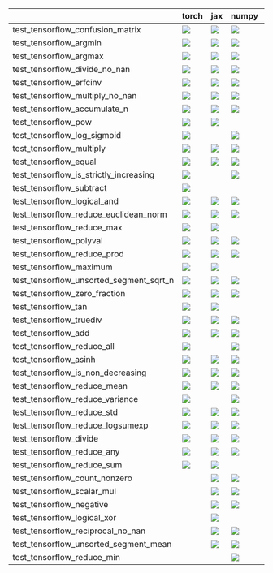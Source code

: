 |                                         | torch                                                                                                                                                                                  | jax                                                                                                                                                                                    | numpy                                                                                                                                                                                  | tensorflow                                                                                                                                                                             |
|:----------------------------------------|:---------------------------------------------------------------------------------------------------------------------------------------------------------------------------------------|:---------------------------------------------------------------------------------------------------------------------------------------------------------------------------------------|:---------------------------------------------------------------------------------------------------------------------------------------------------------------------------------------|:---------------------------------------------------------------------------------------------------------------------------------------------------------------------------------------|
| test_tensorflow_confusion_matrix        | <a href="https://github.com/unifyai/ivy/actions/runs/3780719357/jobs/6427037438" rel="noopener noreferrer" target="_blank"><img src=https://img.shields.io/badge/-failure-red></a>     | <a href="https://github.com/unifyai/ivy/actions/runs/3765702304/jobs/6401452832" rel="noopener noreferrer" target="_blank"><img src=https://img.shields.io/badge/-failure-red></a>     | <a href="https://github.com/unifyai/ivy/actions/runs/3594922544" rel="noopener noreferrer" target="_blank"><img src=https://img.shields.io/badge/-success-success></a>                 | <a href="https://github.com/unifyai/ivy/actions/runs/3738985881/jobs/6345734471" rel="noopener noreferrer" target="_blank"><img src=https://img.shields.io/badge/-failure-red></a>     |
| test_tensorflow_argmin                  | <a href="https://github.com/unifyai/ivy/actions/runs/3687793346/jobs/6241860977" rel="noopener noreferrer" target="_blank"><img src=https://img.shields.io/badge/-failure-red></a>     | <a href="https://github.com/unifyai/ivy/actions/runs/3746173788/jobs/6361280671" rel="noopener noreferrer" target="_blank"><img src=https://img.shields.io/badge/-success-success></a> | <a href="https://github.com/unifyai/ivy/actions/runs/3755565451/jobs/6380749103" rel="noopener noreferrer" target="_blank"><img src=https://img.shields.io/badge/-success-success></a> | <a href="https://github.com/unifyai/ivy/actions/runs/3779113190/jobs/6424128238" rel="noopener noreferrer" target="_blank"><img src=https://img.shields.io/badge/-success-success></a> |
| test_tensorflow_argmax                  | <a href="https://github.com/unifyai/ivy/actions/runs/3782378724/jobs/6430069751" rel="noopener noreferrer" target="_blank"><img src=https://img.shields.io/badge/-failure-red></a>     | <a href="https://github.com/unifyai/ivy/actions/runs/3782378724/jobs/6430069751" rel="noopener noreferrer" target="_blank"><img src=https://img.shields.io/badge/-success-success></a> | <a href="https://github.com/unifyai/ivy/actions/runs/3757391787/jobs/6384540214" rel="noopener noreferrer" target="_blank"><img src=https://img.shields.io/badge/-success-success></a> | <a href="https://github.com/unifyai/ivy/actions/runs/3620604144/jobs/6103058676" rel="noopener noreferrer" target="_blank"><img src=https://img.shields.io/badge/-success-success></a> |
| test_tensorflow_divide_no_nan           | <a href="https://github.com/unifyai/ivy/actions/runs/3769475592/jobs/6408714672" rel="noopener noreferrer" target="_blank"><img src=https://img.shields.io/badge/-success-success></a> | <a href="https://github.com/unifyai/ivy/actions/runs/3751646877/jobs/6372927821" rel="noopener noreferrer" target="_blank"><img src=https://img.shields.io/badge/-success-success></a> | <a href="https://github.com/unifyai/ivy/actions/runs/3781294898/jobs/6428072579" rel="noopener noreferrer" target="_blank"><img src=https://img.shields.io/badge/-success-success></a> | <a href="https://github.com/unifyai/ivy/actions/runs/3780719357/jobs/6427037438" rel="noopener noreferrer" target="_blank"><img src=https://img.shields.io/badge/-success-success></a> |
| test_tensorflow_erfcinv                 | <a href="https://github.com/unifyai/ivy/actions/runs/3723087537/jobs/6314381832" rel="noopener noreferrer" target="_blank"><img src=https://img.shields.io/badge/-failure-red></a>     | <a href="https://github.com/unifyai/ivy/actions/runs/3750182500/jobs/6369559837" rel="noopener noreferrer" target="_blank"><img src=https://img.shields.io/badge/-failure-red></a>     | <a href="https://github.com/unifyai/ivy/actions/runs/3602396621" rel="noopener noreferrer" target="_blank"><img src=https://img.shields.io/badge/-failure-red></a>                     |                                                                                                                                                                                        |
| test_tensorflow_multiply_no_nan         | <a href="https://github.com/unifyai/ivy/actions/runs/3751646877/jobs/6372912143" rel="noopener noreferrer" target="_blank"><img src=https://img.shields.io/badge/-success-success></a> | <a href="https://github.com/unifyai/ivy/actions/runs/3751646877/jobs/6372914293" rel="noopener noreferrer" target="_blank"><img src=https://img.shields.io/badge/-success-success></a> | <a href="https://github.com/unifyai/ivy/actions/runs/3775445485/jobs/6418135893" rel="noopener noreferrer" target="_blank"><img src=https://img.shields.io/badge/-success-success></a> | <a href="https://github.com/unifyai/ivy/actions/runs/3782617480/jobs/6430497177" rel="noopener noreferrer" target="_blank"><img src=https://img.shields.io/badge/-success-success></a> |
| test_tensorflow_accumulate_n            | <a href="https://github.com/unifyai/ivy/actions/runs/3764009863/jobs/6398028280" rel="noopener noreferrer" target="_blank"><img src=https://img.shields.io/badge/-failure-red></a>     | <a href="https://github.com/unifyai/ivy/actions/runs/3652099324/jobs/6170117972" rel="noopener noreferrer" target="_blank"><img src=https://img.shields.io/badge/-success-success></a> | <a href="https://github.com/unifyai/ivy/actions/runs/3780145827/jobs/6425988417" rel="noopener noreferrer" target="_blank"><img src=https://img.shields.io/badge/-failure-red></a>     | <a href="https://github.com/unifyai/ivy/actions/runs/3776638300/jobs/6420024721" rel="noopener noreferrer" target="_blank"><img src=https://img.shields.io/badge/-failure-red></a>     |
| test_tensorflow_pow                     | <a href="https://github.com/unifyai/ivy/actions/runs/3774518825/jobs/6416649451" rel="noopener noreferrer" target="_blank"><img src=https://img.shields.io/badge/-success-success></a> | <a href="https://github.com/unifyai/ivy/actions/runs/3763211958/jobs/6396563922" rel="noopener noreferrer" target="_blank"><img src=https://img.shields.io/badge/-failure-red></a>     |                                                                                                                                                                                        | <a href="https://github.com/unifyai/ivy/actions/runs/3780982339/jobs/6427504831" rel="noopener noreferrer" target="_blank"><img src=https://img.shields.io/badge/-success-success></a> |
| test_tensorflow_log_sigmoid             | <a href="https://github.com/unifyai/ivy/actions/runs/3655086596/jobs/6176095062" rel="noopener noreferrer" target="_blank"><img src=https://img.shields.io/badge/-success-success></a> |                                                                                                                                                                                        | <a href="https://github.com/unifyai/ivy/actions/runs/3778871018/jobs/6423689423" rel="noopener noreferrer" target="_blank"><img src=https://img.shields.io/badge/-success-success></a> | <a href="https://github.com/unifyai/ivy/actions/runs/3782871534/jobs/6430964318" rel="noopener noreferrer" target="_blank"><img src=https://img.shields.io/badge/-success-success></a> |
| test_tensorflow_multiply                | <a href="https://github.com/unifyai/ivy/actions/runs/3764009863/jobs/6398028280" rel="noopener noreferrer" target="_blank"><img src=https://img.shields.io/badge/-success-success></a> | <a href="https://github.com/unifyai/ivy/actions/runs/3777197161/jobs/6420898496" rel="noopener noreferrer" target="_blank"><img src=https://img.shields.io/badge/-success-success></a> | <a href="https://github.com/unifyai/ivy/actions/runs/3780436677/jobs/6426522537" rel="noopener noreferrer" target="_blank"><img src=https://img.shields.io/badge/-success-success></a> | <a href="https://github.com/unifyai/ivy/actions/runs/3751646877/jobs/6372914293" rel="noopener noreferrer" target="_blank"><img src=https://img.shields.io/badge/-success-success></a> |
| test_tensorflow_equal                   | <a href="https://github.com/unifyai/ivy/actions/runs/3777740873/jobs/6421725571" rel="noopener noreferrer" target="_blank"><img src=https://img.shields.io/badge/-success-success></a> | <a href="https://github.com/unifyai/ivy/actions/runs/3764009863/jobs/6398028280" rel="noopener noreferrer" target="_blank"><img src=https://img.shields.io/badge/-success-success></a> | <a href="https://github.com/unifyai/ivy/actions/runs/3751646877/jobs/6372923024" rel="noopener noreferrer" target="_blank"><img src=https://img.shields.io/badge/-success-success></a> | <a href="https://github.com/unifyai/ivy/actions/runs/3730595686/jobs/6327832125" rel="noopener noreferrer" target="_blank"><img src=https://img.shields.io/badge/-success-success></a> |
| test_tensorflow_is_strictly_increasing  | <a href="https://github.com/unifyai/ivy/actions/runs/3769659082/jobs/6409008106" rel="noopener noreferrer" target="_blank"><img src=https://img.shields.io/badge/-success-success></a> |                                                                                                                                                                                        | <a href="https://github.com/unifyai/ivy/actions/runs/3776447538/jobs/6419716482" rel="noopener noreferrer" target="_blank"><img src=https://img.shields.io/badge/-failure-red></a>     | <a href="https://github.com/unifyai/ivy/actions/runs/3775063146/jobs/6417512494" rel="noopener noreferrer" target="_blank"><img src=https://img.shields.io/badge/-success-success></a> |
| test_tensorflow_subtract                | <a href="https://github.com/unifyai/ivy/actions/runs/3751646877/jobs/6372911756" rel="noopener noreferrer" target="_blank"><img src=https://img.shields.io/badge/-success-success></a> |                                                                                                                                                                                        |                                                                                                                                                                                        | <a href="https://github.com/unifyai/ivy/actions/runs/3751646877/jobs/6372907196" rel="noopener noreferrer" target="_blank"><img src=https://img.shields.io/badge/-success-success></a> |
| test_tensorflow_logical_and             | <a href="https://github.com/unifyai/ivy/actions/runs/3774166968/jobs/6416103621" rel="noopener noreferrer" target="_blank"><img src=https://img.shields.io/badge/-success-success></a> | <a href="https://github.com/unifyai/ivy/actions/runs/3680386577/jobs/6225933093" rel="noopener noreferrer" target="_blank"><img src=https://img.shields.io/badge/-failure-red></a>     | <a href="https://github.com/unifyai/ivy/actions/runs/3757001862/jobs/6383715926" rel="noopener noreferrer" target="_blank"><img src=https://img.shields.io/badge/-success-success></a> | <a href="https://github.com/unifyai/ivy/actions/runs/3718083415/jobs/6306030704" rel="noopener noreferrer" target="_blank"><img src=https://img.shields.io/badge/-success-success></a> |
| test_tensorflow_reduce_euclidean_norm   | <a href="https://github.com/unifyai/ivy/actions/runs/3782378724/jobs/6430069751" rel="noopener noreferrer" target="_blank"><img src=https://img.shields.io/badge/-success-success></a> | <a href="https://github.com/unifyai/ivy/actions/runs/3781840817/jobs/6429068149" rel="noopener noreferrer" target="_blank"><img src=https://img.shields.io/badge/-success-success></a> | <a href="https://github.com/unifyai/ivy/actions/runs/3773205004/jobs/6414537532" rel="noopener noreferrer" target="_blank"><img src=https://img.shields.io/badge/-success-success></a> | <a href="https://github.com/unifyai/ivy/actions/runs/3740962521/jobs/6349956038" rel="noopener noreferrer" target="_blank"><img src=https://img.shields.io/badge/-success-success></a> |
| test_tensorflow_reduce_max              | <a href="https://github.com/unifyai/ivy/actions/runs/3734576107/jobs/6336785973" rel="noopener noreferrer" target="_blank"><img src=https://img.shields.io/badge/-success-success></a> | <a href="https://github.com/unifyai/ivy/actions/runs/3753606819/jobs/6377025269" rel="noopener noreferrer" target="_blank"><img src=https://img.shields.io/badge/-success-success></a> |                                                                                                                                                                                        | <a href="https://github.com/unifyai/ivy/actions/runs/3780719357/jobs/6427037438" rel="noopener noreferrer" target="_blank"><img src=https://img.shields.io/badge/-success-success></a> |
| test_tensorflow_polyval                 | <a href="https://github.com/unifyai/ivy/actions/runs/3779864161/jobs/6425470853" rel="noopener noreferrer" target="_blank"><img src=https://img.shields.io/badge/-success-success></a> | <a href="https://github.com/unifyai/ivy/actions/runs/3779864161/jobs/6425470853" rel="noopener noreferrer" target="_blank"><img src=https://img.shields.io/badge/-success-success></a> | <a href="https://github.com/unifyai/ivy/actions/runs/3738985881/jobs/6345719052" rel="noopener noreferrer" target="_blank"><img src=https://img.shields.io/badge/-success-success></a> | <a href="https://github.com/unifyai/ivy/actions/runs/3742789675/jobs/6354168714" rel="noopener noreferrer" target="_blank"><img src=https://img.shields.io/badge/-success-success></a> |
| test_tensorflow_reduce_prod             | <a href="https://github.com/unifyai/ivy/actions/runs/3743957262/jobs/6356743598" rel="noopener noreferrer" target="_blank"><img src=https://img.shields.io/badge/-success-success></a> | <a href="https://github.com/unifyai/ivy/actions/runs/3768584639/jobs/6407130573" rel="noopener noreferrer" target="_blank"><img src=https://img.shields.io/badge/-success-success></a> | <a href="https://github.com/unifyai/ivy/actions/runs/3738985881/jobs/6345731227" rel="noopener noreferrer" target="_blank"><img src=https://img.shields.io/badge/-success-success></a> | <a href="https://github.com/unifyai/ivy/actions/runs/3774879563/jobs/6417218289" rel="noopener noreferrer" target="_blank"><img src=https://img.shields.io/badge/-success-success></a> |
| test_tensorflow_maximum                 | <a href="https://github.com/unifyai/ivy/actions/runs/3745701853/jobs/6360396906" rel="noopener noreferrer" target="_blank"><img src=https://img.shields.io/badge/-success-success></a> | <a href="https://github.com/unifyai/ivy/actions/runs/3780145827/jobs/6425988417" rel="noopener noreferrer" target="_blank"><img src=https://img.shields.io/badge/-success-success></a> |                                                                                                                                                                                        | <a href="https://github.com/unifyai/ivy/actions/runs/3782378724/jobs/6430069751" rel="noopener noreferrer" target="_blank"><img src=https://img.shields.io/badge/-success-success></a> |
| test_tensorflow_unsorted_segment_sqrt_n | <a href="https://github.com/unifyai/ivy/actions/runs/3763211958/jobs/6396563922" rel="noopener noreferrer" target="_blank"><img src=https://img.shields.io/badge/-success-success></a> | <a href="https://github.com/unifyai/ivy/actions/runs/3746708584/jobs/6362259430" rel="noopener noreferrer" target="_blank"><img src=https://img.shields.io/badge/-failure-red></a>     | <a href="https://github.com/unifyai/ivy/actions/runs/3763457785/jobs/6396994865" rel="noopener noreferrer" target="_blank"><img src=https://img.shields.io/badge/-success-success></a> | <a href="https://github.com/unifyai/ivy/actions/runs/3747315651/jobs/6363422684" rel="noopener noreferrer" target="_blank"><img src=https://img.shields.io/badge/-failure-red></a>     |
| test_tensorflow_zero_fraction           | <a href="https://github.com/unifyai/ivy/actions/runs/3758209271/jobs/6386270674" rel="noopener noreferrer" target="_blank"><img src=https://img.shields.io/badge/-failure-red></a>     | <a href="https://github.com/unifyai/ivy/actions/runs/3723268390/jobs/6314679732" rel="noopener noreferrer" target="_blank"><img src=https://img.shields.io/badge/-failure-red></a>     | <a href="https://github.com/unifyai/ivy/actions/runs/3730147739/jobs/6326858905" rel="noopener noreferrer" target="_blank"><img src=https://img.shields.io/badge/-failure-red></a>     | <a href="https://github.com/unifyai/ivy/actions/runs/3734576107/jobs/6336785973" rel="noopener noreferrer" target="_blank"><img src=https://img.shields.io/badge/-success-success></a> |
| test_tensorflow_tan                     | <a href="https://github.com/unifyai/ivy/actions/runs/3781566386/jobs/6428551147" rel="noopener noreferrer" target="_blank"><img src=https://img.shields.io/badge/-success-success></a> | <a href="https://github.com/unifyai/ivy/actions/runs/3662472773/jobs/6191600063" rel="noopener noreferrer" target="_blank"><img src=https://img.shields.io/badge/-success-success></a> |                                                                                                                                                                                        | <a href="https://github.com/unifyai/ivy/actions/runs/3663428722/jobs/6193201709" rel="noopener noreferrer" target="_blank"><img src=https://img.shields.io/badge/-success-success></a> |
| test_tensorflow_truediv                 | <a href="https://github.com/unifyai/ivy/actions/runs/3751646877/jobs/6372921003" rel="noopener noreferrer" target="_blank"><img src=https://img.shields.io/badge/-failure-red></a>     | <a href="https://github.com/unifyai/ivy/actions/runs/3763211958/jobs/6396563922" rel="noopener noreferrer" target="_blank"><img src=https://img.shields.io/badge/-success-success></a> | <a href="https://github.com/unifyai/ivy/actions/runs/3751646877/jobs/6372926474" rel="noopener noreferrer" target="_blank"><img src=https://img.shields.io/badge/-success-success></a> | <a href="https://github.com/unifyai/ivy/actions/runs/3781294898/jobs/6428072579" rel="noopener noreferrer" target="_blank"><img src=https://img.shields.io/badge/-success-success></a> |
| test_tensorflow_add                     | <a href="https://github.com/unifyai/ivy/actions/runs/3771359122/jobs/6411720990" rel="noopener noreferrer" target="_blank"><img src=https://img.shields.io/badge/-success-success></a> | <a href="https://github.com/unifyai/ivy/actions/runs/3777014832/jobs/6420613892" rel="noopener noreferrer" target="_blank"><img src=https://img.shields.io/badge/-success-success></a> | <a href="https://github.com/unifyai/ivy/actions/runs/3776063246/jobs/6419112966" rel="noopener noreferrer" target="_blank"><img src=https://img.shields.io/badge/-success-success></a> | <a href="https://github.com/unifyai/ivy/actions/runs/3760595152/jobs/6391478810" rel="noopener noreferrer" target="_blank"><img src=https://img.shields.io/badge/-success-success></a> |
| test_tensorflow_reduce_all              | <a href="https://github.com/unifyai/ivy/actions/runs/3766013962/jobs/6402065650" rel="noopener noreferrer" target="_blank"><img src=https://img.shields.io/badge/-success-success></a> |                                                                                                                                                                                        | <a href="https://github.com/unifyai/ivy/actions/runs/3670690017/jobs/6205399445" rel="noopener noreferrer" target="_blank"><img src=https://img.shields.io/badge/-success-success></a> | <a href="https://github.com/unifyai/ivy/actions/runs/3740091312/jobs/6348051562" rel="noopener noreferrer" target="_blank"><img src=https://img.shields.io/badge/-success-success></a> |
| test_tensorflow_asinh                   | <a href="https://github.com/unifyai/ivy/actions/runs/3759069821/jobs/6388175423" rel="noopener noreferrer" target="_blank"><img src=https://img.shields.io/badge/-success-success></a> | <a href="https://github.com/unifyai/ivy/actions/runs/3773027546/jobs/6414273434" rel="noopener noreferrer" target="_blank"><img src=https://img.shields.io/badge/-failure-red></a>     | <a href="https://github.com/unifyai/ivy/actions/runs/3721481480/jobs/6311665019" rel="noopener noreferrer" target="_blank"><img src=https://img.shields.io/badge/-success-success></a> | <a href="https://github.com/unifyai/ivy/actions/runs/3775634519/jobs/6418428421" rel="noopener noreferrer" target="_blank"><img src=https://img.shields.io/badge/-success-success></a> |
| test_tensorflow_is_non_decreasing       | <a href="https://github.com/unifyai/ivy/actions/runs/3780719357/jobs/6427037438" rel="noopener noreferrer" target="_blank"><img src=https://img.shields.io/badge/-success-success></a> | <a href="https://github.com/unifyai/ivy/actions/runs/3769842964/jobs/6409314628" rel="noopener noreferrer" target="_blank"><img src=https://img.shields.io/badge/-success-success></a> | <a href="https://github.com/unifyai/ivy/actions/runs/3778455953/jobs/6422943680" rel="noopener noreferrer" target="_blank"><img src=https://img.shields.io/badge/-failure-red></a>     | <a href="https://github.com/unifyai/ivy/actions/runs/3782617480/jobs/6430497177" rel="noopener noreferrer" target="_blank"><img src=https://img.shields.io/badge/-success-success></a> |
| test_tensorflow_reduce_mean             | <a href="https://github.com/unifyai/ivy/actions/runs/3765000582/jobs/6400020072" rel="noopener noreferrer" target="_blank"><img src=https://img.shields.io/badge/-success-success></a> | <a href="https://github.com/unifyai/ivy/actions/runs/3773618565/jobs/6415207000" rel="noopener noreferrer" target="_blank"><img src=https://img.shields.io/badge/-success-success></a> | <a href="https://github.com/unifyai/ivy/actions/runs/3767837537/jobs/6405751842" rel="noopener noreferrer" target="_blank"><img src=https://img.shields.io/badge/-failure-red></a>     | <a href="https://github.com/unifyai/ivy/actions/runs/3781840817/jobs/6429068149" rel="noopener noreferrer" target="_blank"><img src=https://img.shields.io/badge/-success-success></a> |
| test_tensorflow_reduce_variance         | <a href="https://github.com/unifyai/ivy/actions/runs/3766346447/jobs/6402752272" rel="noopener noreferrer" target="_blank"><img src=https://img.shields.io/badge/-success-success></a> |                                                                                                                                                                                        | <a href="https://github.com/unifyai/ivy/actions/runs/3781294898/jobs/6428072579" rel="noopener noreferrer" target="_blank"><img src=https://img.shields.io/badge/-failure-red></a>     | <a href="https://github.com/unifyai/ivy/actions/runs/3780436677/jobs/6426522537" rel="noopener noreferrer" target="_blank"><img src=https://img.shields.io/badge/-success-success></a> |
| test_tensorflow_reduce_std              | <a href="https://github.com/unifyai/ivy/actions/runs/3782112311/jobs/6429569196" rel="noopener noreferrer" target="_blank"><img src=https://img.shields.io/badge/-failure-red></a>     | <a href="https://github.com/unifyai/ivy/actions/runs/3740091312/jobs/6348051562" rel="noopener noreferrer" target="_blank"><img src=https://img.shields.io/badge/-success-success></a> | <a href="https://github.com/unifyai/ivy/actions/runs/3771141857/jobs/6411376264" rel="noopener noreferrer" target="_blank"><img src=https://img.shields.io/badge/-failure-red></a>     | <a href="https://github.com/unifyai/ivy/actions/runs/3758209271/jobs/6386270674" rel="noopener noreferrer" target="_blank"><img src=https://img.shields.io/badge/-success-success></a> |
| test_tensorflow_reduce_logsumexp        | <a href="https://github.com/unifyai/ivy/actions/runs/3770770587/jobs/6410807586" rel="noopener noreferrer" target="_blank"><img src=https://img.shields.io/badge/-success-success></a> | <a href="https://github.com/unifyai/ivy/actions/runs/3719251104/jobs/6307990425" rel="noopener noreferrer" target="_blank"><img src=https://img.shields.io/badge/-success-success></a> | <a href="https://github.com/unifyai/ivy/actions/runs/3761298366/jobs/6392897734" rel="noopener noreferrer" target="_blank"><img src=https://img.shields.io/badge/-success-success></a> | <a href="https://github.com/unifyai/ivy/actions/runs/3644780956/jobs/6154395974" rel="noopener noreferrer" target="_blank"><img src=https://img.shields.io/badge/-success-success></a> |
| test_tensorflow_divide                  | <a href="https://github.com/unifyai/ivy/actions/runs/3780719357/jobs/6427037438" rel="noopener noreferrer" target="_blank"><img src=https://img.shields.io/badge/-success-success></a> | <a href="https://github.com/unifyai/ivy/actions/runs/3738123248/jobs/6343921877" rel="noopener noreferrer" target="_blank"><img src=https://img.shields.io/badge/-success-success></a> | <a href="https://github.com/unifyai/ivy/actions/runs/3780145827/jobs/6425988417" rel="noopener noreferrer" target="_blank"><img src=https://img.shields.io/badge/-success-success></a> |                                                                                                                                                                                        |
| test_tensorflow_reduce_any              | <a href="https://github.com/unifyai/ivy/actions/runs/3779864161/jobs/6425470853" rel="noopener noreferrer" target="_blank"><img src=https://img.shields.io/badge/-success-success></a> | <a href="https://github.com/unifyai/ivy/actions/runs/3774701987/jobs/6416942517" rel="noopener noreferrer" target="_blank"><img src=https://img.shields.io/badge/-success-success></a> | <a href="https://github.com/unifyai/ivy/actions/runs/3766679021/jobs/6403437268" rel="noopener noreferrer" target="_blank"><img src=https://img.shields.io/badge/-success-success></a> | <a href="https://github.com/unifyai/ivy/actions/runs/3765702304/jobs/6401452832" rel="noopener noreferrer" target="_blank"><img src=https://img.shields.io/badge/-success-success></a> |
| test_tensorflow_reduce_sum              | <a href="https://github.com/unifyai/ivy/actions/runs/3782617480/jobs/6430497177" rel="noopener noreferrer" target="_blank"><img src=https://img.shields.io/badge/-success-success></a> | <a href="https://github.com/unifyai/ivy/actions/runs/3782871534/jobs/6430964318" rel="noopener noreferrer" target="_blank"><img src=https://img.shields.io/badge/-success-success></a> |                                                                                                                                                                                        | <a href="https://github.com/unifyai/ivy/actions/runs/3777197161/jobs/6420898496" rel="noopener noreferrer" target="_blank"><img src=https://img.shields.io/badge/-success-success></a> |
| test_tensorflow_count_nonzero           |                                                                                                                                                                                        | <a href="https://github.com/unifyai/ivy/actions/runs/3781566386/jobs/6428551147" rel="noopener noreferrer" target="_blank"><img src=https://img.shields.io/badge/-failure-red></a>     | <a href="https://github.com/unifyai/ivy/actions/runs/3780145827/jobs/6425988417" rel="noopener noreferrer" target="_blank"><img src=https://img.shields.io/badge/-failure-red></a>     | <a href="https://github.com/unifyai/ivy/actions/runs/3766679021/jobs/6403437268" rel="noopener noreferrer" target="_blank"><img src=https://img.shields.io/badge/-failure-red></a>     |
| test_tensorflow_scalar_mul              |                                                                                                                                                                                        | <a href="https://github.com/unifyai/ivy/actions/runs/3770770587/jobs/6410807586" rel="noopener noreferrer" target="_blank"><img src=https://img.shields.io/badge/-failure-red></a>     | <a href="https://github.com/unifyai/ivy/actions/runs/3602947825" rel="noopener noreferrer" target="_blank"><img src=https://img.shields.io/badge/-failure-red></a>                     | <a href="https://github.com/unifyai/ivy/actions/runs/3776063246/jobs/6419112966" rel="noopener noreferrer" target="_blank"><img src=https://img.shields.io/badge/-failure-red></a>     |
| test_tensorflow_negative                |                                                                                                                                                                                        | <a href="https://github.com/unifyai/ivy/actions/runs/3768805100/jobs/6407506705" rel="noopener noreferrer" target="_blank"><img src=https://img.shields.io/badge/-success-success></a> | <a href="https://github.com/unifyai/ivy/actions/runs/3775252941/jobs/6417819406" rel="noopener noreferrer" target="_blank"><img src=https://img.shields.io/badge/-success-success></a> | <a href="https://github.com/unifyai/ivy/actions/runs/3780145827/jobs/6425988417" rel="noopener noreferrer" target="_blank"><img src=https://img.shields.io/badge/-success-success></a> |
| test_tensorflow_logical_xor             |                                                                                                                                                                                        | <a href="https://github.com/unifyai/ivy/actions/runs/3766013962/jobs/6402065650" rel="noopener noreferrer" target="_blank"><img src=https://img.shields.io/badge/-success-success></a> |                                                                                                                                                                                        | <a href="https://github.com/unifyai/ivy/actions/runs/3776447538/jobs/6419716482" rel="noopener noreferrer" target="_blank"><img src=https://img.shields.io/badge/-success-success></a> |
| test_tensorflow_reciprocal_no_nan       |                                                                                                                                                                                        | <a href="https://github.com/unifyai/ivy/actions/runs/3774701987/jobs/6416942517" rel="noopener noreferrer" target="_blank"><img src=https://img.shields.io/badge/-success-success></a> | <a href="https://github.com/unifyai/ivy/actions/runs/3780145827/jobs/6425988417" rel="noopener noreferrer" target="_blank"><img src=https://img.shields.io/badge/-success-success></a> | <a href="https://github.com/unifyai/ivy/actions/runs/3782378724/jobs/6430069751" rel="noopener noreferrer" target="_blank"><img src=https://img.shields.io/badge/-success-success></a> |
| test_tensorflow_unsorted_segment_mean   |                                                                                                                                                                                        | <a href="https://github.com/unifyai/ivy/actions/runs/3782617480/jobs/6430497177" rel="noopener noreferrer" target="_blank"><img src=https://img.shields.io/badge/-failure-red></a>     | <a href="https://github.com/unifyai/ivy/actions/runs/3731008677/jobs/6328725286" rel="noopener noreferrer" target="_blank"><img src=https://img.shields.io/badge/-success-success></a> | <a href="https://github.com/unifyai/ivy/actions/runs/3766679021/jobs/6403437268" rel="noopener noreferrer" target="_blank"><img src=https://img.shields.io/badge/-failure-red></a>     |
| test_tensorflow_reduce_min              |                                                                                                                                                                                        |                                                                                                                                                                                        | <a href="https://github.com/unifyai/ivy/actions/runs/3753303021/jobs/6376427142" rel="noopener noreferrer" target="_blank"><img src=https://img.shields.io/badge/-success-success></a> | <a href="https://github.com/unifyai/ivy/actions/runs/3764319363/jobs/6398632174" rel="noopener noreferrer" target="_blank"><img src=https://img.shields.io/badge/-success-success></a> |